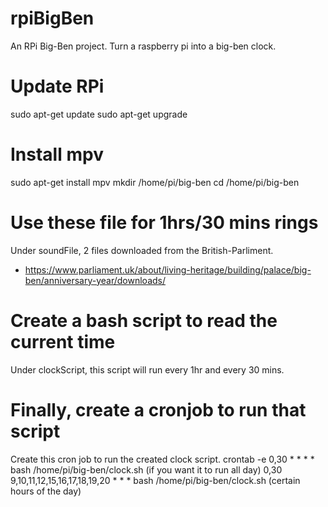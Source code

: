 # rpiBigBen
An RPi Big-Ben project. Turn a raspberry pi into a big-ben clock.

# Update RPi
sudo apt-get update
sudo apt-get upgrade

# Install mpv
sudo apt-get install mpv
mkdir /home/pi/big-ben
cd /home/pi/big-ben

# Use these file for 1hrs/30 mins rings
Under soundFile, 2 files downloaded from the British-Parliment.
- https://www.parliament.uk/about/living-heritage/building/palace/big-ben/anniversary-year/downloads/

# Create a bash script to read the current time

Under clockScript, this script will run every 1hr and every 30 mins. 

# Finally, create a cronjob to run that script
Create this cron job to run the created clock script.
crontab -e
0,30 * * * * bash /home/pi/big-ben/clock.sh (if you want it to run all day)
0,30 9,10,11,12,15,16,17,18,19,20 * * * bash /home/pi/big-ben/clock.sh (certain hours of the day)
